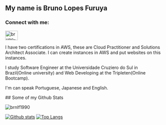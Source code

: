
## My name is Bruno Lopes Furuya
<h3 align="left">Connect with me:</h3>
<p align="left">
<a href="https://linkedin.com/in/bruno-lopes-furuya-242021230" target="blank"><img align="center" src="https://raw.githubusercontent.com/rahuldkjain/github-profile-readme-generator/master/src/images/icons/Social/linked-in-alt.svg" alt="bruno-lopes-furuya-242021230" height="30" width="40" /></a>
</p>


I have two certifications in AWS, these are Cloud Practitioner and  Solutions Architect Associate. I can create instances in AWS and put websites on this instances.

I study Software Engineer at the Universidade Cruziero do Sul in Brazil(Online university) and Web Developing at the Tripleten(Online Bootcamp).

I'm can speak Portuguese, Japanese and English.
</p>
## Some of my Github Stats
<p align=left> <img src=https://komarev.com/ghpvc/?username=brnlf1990 alt=brnlf1990 /> </p>

[![Github stats](https://github-readme-stats.vercel.app/api?username=brnlf1990&show_icons=true&include_all_commits=true)](https://github.com/brnlf1990/github-readme-stats)
[![Top Langs](https://github-readme-stats.vercel.app/api/top-langs/?username=brnlf1990&layout=compact)](https://github.com/brnlf1990/github-readme-stats)
